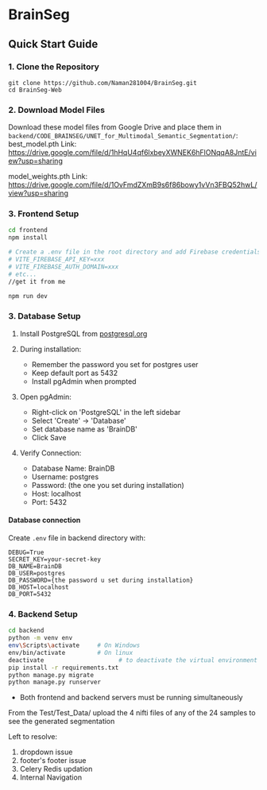 # BrainSeg

## Quick Start Guide

### 1. Clone the Repository
```
git clone https://github.com/Naman281004/BrainSeg.git
cd BrainSeg-Web
```

### 2. Download Model Files
Download these model files from Google Drive and place them in `backend/CODE_BRAINSEG/UNET_for_Multimodal_Semantic_Segmentation/`:
best_model.pth
Link: https://drive.google.com/file/d/1hHqU4qf6lxbeyXWNEK6hFlONqqA8JntE/view?usp=sharing

model_weights.pth
Link: https://drive.google.com/file/d/1OvFmdZXmB9s6f86bowy1vVn3FBQ52hwL/view?usp=sharing

### 3. Frontend Setup
```bash
cd frontend
npm install

# Create a .env file in the root directory and add Firebase credentials
# VITE_FIREBASE_API_KEY=xxx
# VITE_FIREBASE_AUTH_DOMAIN=xxx
# etc...
//get it from me

npm run dev
```
### 3. Database Setup
1. Install PostgreSQL from [postgresql.org](https://www.postgresql.org/download/)
2. During installation:
   - Remember the password you set for postgres user
   - Keep default port as 5432
   - Install pgAdmin when prompted

3. Open pgAdmin:
   - Right-click on 'PostgreSQL' in the left sidebar
   - Select 'Create' → 'Database'
   - Set database name as 'BrainDB'
   - Click Save

4. Verify Connection:
   - Database Name: BrainDB
   - Username: postgres
   - Password: (the one you set during installation)
   - Host: localhost
   - Port: 5432

#### Database connection
Create `.env` file in backend directory with:
```
DEBUG=True
SECRET_KEY=your-secret-key
DB_NAME=BrainDB
DB_USER=postgres
DB_PASSWORD={the password u set during installation}
DB_HOST=localhost
DB_PORT=5432 
```
### 4. Backend Setup
```bash
cd backend
python -m venv env
env\Scripts\activate     # On Windows
env/bin/activate         # On linux
deactivate                     # to deactivate the virtual environment
pip install -r requirements.txt
python manage.py migrate
python manage.py runserver
```


- Both frontend and backend servers must be running simultaneously 

From the Test/Test_Data/ upload the 4 nifti files of any of the 24 samples to see the generated segmentation

Left to resolve:
1. dropdown issue
2. footer's footer issue
3. Celery Redis updation
4. Internal Navigation 
